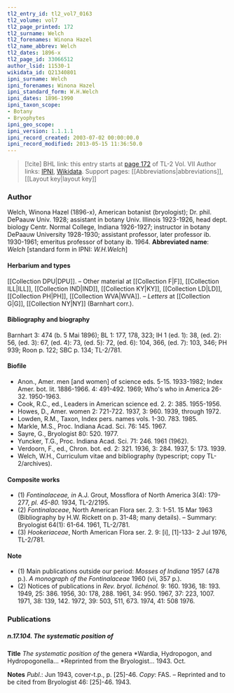```yaml
---
tl2_entry_id: tl2_vol7_0163
tl2_volume: vol7
tl2_page_printed: 172
tl2_surname: Welch
tl2_forenames: Winona Hazel
tl2_name_abbrev: Welch
tl2_dates: 1896-x
tl2_page_id: 33066512
author_lsid: 11530-1
wikidata_id: Q21340801
ipni_surname: Welch
ipni_forenames: Winona Hazel
ipni_standard_form: W.H.Welch
ipni_dates: 1896-1990
ipni_taxon_scope: 
- Botany
- Bryophytes
ipni_geo_scope: 
ipni_version: 1.1.1.1
ipni_record_created: 2003-07-02 00:00:00.0
ipni_record_modified: 2013-05-15 11:36:50.0
---
```


> [!cite] BHL link: this entry starts at [page 172](https://www.biodiversitylibrary.org/page/33066512) of TL-2 Vol. VII
> Author links: [IPNI](https://www.ipni.org/a/11530-1), [Wikidata](https://www.wikidata.org/wiki/Q21340801). Support pages: [[Abbreviations|abbreviations]], [[Layout key|layout key]]

### Author

Welch, Winona Hazel (1896-x), American botanist (bryologist); Dr. phil. DePaauw Univ. 1928; assistant in botany Univ. Illinois 1923-1926, head dept. biology Centr. Normal College, Indiana 1926-1927; instructor in botany DePaauw University 1928-1930; assistant professor, later professor ib. 1930-1961; emeritus professor of botany ib. 1964. 
**Abbreviated name**: *Welch* \[standard form in IPNI: *W.H.Welch*\]

#### Herbarium and types

[[Collection DPU|DPU]]. – Other material at [[Collection F|F]], [[Collection ILL|ILL]], [[Collection IND|IND]], [[Collection KY|KY]], [[Collection LD|LD]], [[Collection PH|PH]], [[Collection WVA|WVA]]. – *Letters* at [[Collection G|G]], [[Collection NY|NY]] (Barnhart corr.).

#### Bibliography and biography

Barnhart 3: 474 (b. 5 Mai 1896); BL 1: 177, 178, 323; IH 1 (ed. 1): 38, (ed. 2): 56, (ed. 3): 67, (ed. 4): 73, (ed. 5): 72, (ed. 6): 104, 366, (ed. 7): 103, 346; PH 939; Roon p. 122; SBC p. 134; TL-2/781.

#### Biofile

- Anon., Amer. men \[and women\] of science eds. 5-15. 1933-1982; Index Amer. bot. lit. 1886-1966. 4: 491-492. 1969; Who's who in America 26-32. 1950-1963.
- Cook, R.C., ed., Leaders in American science ed. 2. 2: 385. 1955-1956.
- Howes, D., Amer. women 2: 721-722. 1937, 3: 960. 1939, through 1972.
- Lowden, R.M., Taxon, Index pers. names vols. 1-30. 783. 1985.
- Markle, M.S., Proc. Indiana Acad. Sci. 76: 145. 1967.
- Sayre, G., Bryologist 80: 520. 1977.
- Yuncker, T.G., Proc. Indiana Acad. Sci. 71: 246. 1961 (1962).
- Verdoorn, F., ed., Chron. bot. ed. 2: 321. 1936, 3: 284. 1937, 5: 173. 1939.
- Welch, W.H., Curriculum vitae and bibliography (typescript; copy TL-2/archives).

#### Composite works

- (1) *Fontinalaceae, in* A.J. Grout, Mossflora of North America 3(4): 179-277, *pl. 45-80.* 1934, TL-2/2195.
- (2) *Fontinalaceae*, North American Flora ser. 2. 3: 1-51. 15 Mar 1963 (Bibliography by H.W. Rickett on p. 31-48; many details). – Summary: Bryologist 64(1): 61-64. 1961, TL-2/781.
- (3) *Hookeriaceae*, North American Flora ser. 2. 9: \[i\], \[1\]-133- 2 Jul 1976, TL-2/781.

#### Note

- (1) Main publications outside our period: *Mosses of Indiana* 1957 (478 p.). *A monograph of the Fontinalaceae* 1960 (vii, 357 p.).
- (2) Notices of publications in *Rev. bryol. lichénol.* 9: 160. 1936, 18: 193. 1949, 25: 386. 1956, 30: 178, 288. 1961, 34: 950. 1967, 37: 223, 1007. 1971, 38: 139, 142. 1972, 39: 503, 511, 673. 1974, 41: 508 1976.

### Publications

##### n.17.104. The systematic position of

**Title**
*The systematic position of* the genera *Wardia, Hydropogon, and Hydropogonella... *Reprinted from the Bryologist... 1943. Oct.

**Notes**
*Publ*.: Jun 1943, cover-t.p., p. \[25\]-46. *Copy*: FAS. – Reprinted and to be cited from Bryologist 46: \[25\]-46. 1943.

